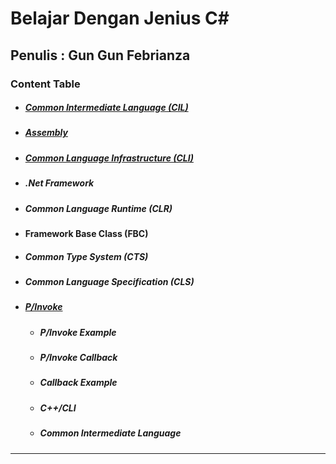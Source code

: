 # Belajar Dengan Jenius C#

## Penulis : Gun Gun Febrianza

### Content Table

- ##### [Common Intermediate Language (CIL)](https://github.com/gungunfebrianza/Belajar-Dengan-Jenius-C-Sharp/blob/master/ebook/CIL.md)

- ##### [Assembly](https://github.com/gungunfebrianza/Belajar-Dengan-Jenius-C-Sharp/blob/master/ebook/Assembly.md)

- ##### [Common Language Infrastructure (CLI)](https://github.com/gungunfebrianza/Belajar-Dengan-Jenius-C-Sharp/blob/master/ebook/CLI.md)

- ##### .Net Framework

- ##### Common Language Runtime (CLR)

- **Framework Base Class (FBC)**

- ##### Common Type System (CTS)

- ##### Common Language Specification (CLS)

- ##### [**P/Invoke**](https://github.com/gungunfebrianza/Belajar-Dengan-Jenius-C-Sharp/blob/master/ebook/PInvoke.md)
  - ##### P/Invoke Example

  - ##### P/Invoke Callback

  - ##### Callback Example

  - ##### C++/CLI

  - ##### Common Intermediate Language



--------------


